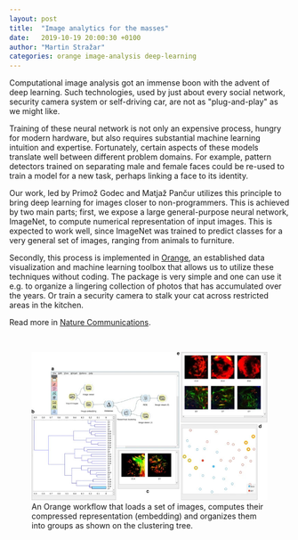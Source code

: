 ```yaml
---
layout: post
title:  "Image analytics for the masses"
date:   2019-10-19 20:00:30 +0100
author: "Martin Stražar"
categories: orange image-analysis deep-learning 
---
```


<p>Computational image analysis got an immense boon with the advent of deep learning. Such technologies,
used by just about every social network, security camera system or self-driving car, are not as "plug-and-play" as we 
might like.</p>

<p>Training of these neural network is not only an expensive process, hungry for modern hardware, but also requires
substantial machine learning intuition and expertise. Fortunately, certain aspects of these models translate well 
between different problem domains. For example, pattern detectors trained on separating male and female faces could be re-used 
to train a model for a new task, perhaps linking a face to its identity.</p>

<p>Our work, led by Primož Godec and Matjaž Pančur utilizes this principle to bring deep learning for images closer 
to non-programmers. This is achieved by two main parts; first, we expose a large general-purpose neural network, ImageNet,
to compute numerical representation of input images. This is expected to work well, since ImageNet was trained to 
predict classes for a very general set of images, ranging from animals to furniture.</p>   

<p>Secondly, this process is implemented in <a href="http://orange.biolab.si/">Orange</a>, an established data visualization and machine learning toolbox
that allows us to utilize these techniques without coding. The package is very simple and one can use it e.g. to organize
a lingering collection of photos that has accumulated over the years. Or train a security camera to stalk 
your cat across restricted areas in the kitchen. </p>  
  
<p>Read more in <a href="https://www.nature.com/articles/s41467-019-12397-x">Nature Communications</a>.</p>

<br/>

<figure>
<img width="800" src="/img/posts/image-analytics/orange_image_example.jpg"/> 
<br/>
<figcaption> An Orange workflow that loads a set of images, computes their compressed representation (embedding)
and organizes them into groups as shown on the clustering tree. 
</figcaption>
</figure>

